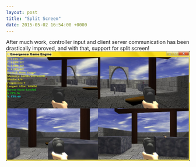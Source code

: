 ```yaml
---
layout: post
title: "Split Screen"
date: 2015-05-02 16:54:00 +0000
---
```

After much work, controller input and client server communication has been drastically improved, and with that, support for split screen!![Image](/assets/s/p/splitscreen.JPG)
